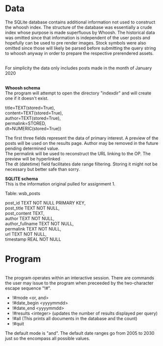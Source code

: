 <h1> Data</h1>

The SQLite database contains additional information not used to construct the whoosh index.
The structure of the database was essentially a crude index whose purpose is made superfluous by Whoosh. 
The historical data was omitted since that information is independent of the user posts and hopefully can
be used to pre render images. Stock symbols were also omitted since those will likely be parsed
before submitting the query string to whoosh anyway in order to prepare the respective prerendered assets. <br><br>

For simplicity the data only includes posts made in the month of January 2020
<br><br>


<b>Whoosh schema</b> <br>
The program will attempt to open the directory "indexdir" and will create one if it doesn't exist.

title=TEXT(stored=True), <br>
content=TEXT(stored=True),<br>
author=TEXT(stored=True), <br>
permalink=STORED, <br>
dt=NUMERIC(stored=True)) <br>

The first three fields represent the data of primary interest. A preview of the posts will be used on the results page. 
Author may be removed in the future pending determined value. <br>
The permalink will be used to reconstruct the URL linking to the OP. The preview will be hyperlinked<br>
The dt (datetime) field facilitates date range filtering.  Storing it might not be necessary but better safe than sorry.



<b> SQLITE schema </b> <br>
This is the information original pulled for assignment 1.

Table: wsb_posts <br>

post_id TEXT NOT NULL PRIMARY KEY, <br>
post_title TEXT NOT NULL,<br>
post_content TEXT,<br>
author TEXT NOT NULL,<br>
author_fullname TEXT NOT NULL,<br>
permalink TEXT NOT NULL,<br>
url TEXT NOT NULL,<br>
timestamp REAL NOT NULL<br>
 

<h1> Program</h1> <br>
The program operates within an interactive session. There are commands the user may issue to the program when preceeded
by the two-character escape sequence "!#".  

- !#mode <or, and>  
- !#date_begin \<yyyymmdd\>
- !#date_end \<yyyymmdd\>
- !#results \<integer\>  (updates the number of results displayed per query)
- !#all   (This prints all documents in the database and the count)
- !#quit

The default mode is "and". The default date ranges go from 2005 to 2030 just so the encompass all possible values.

